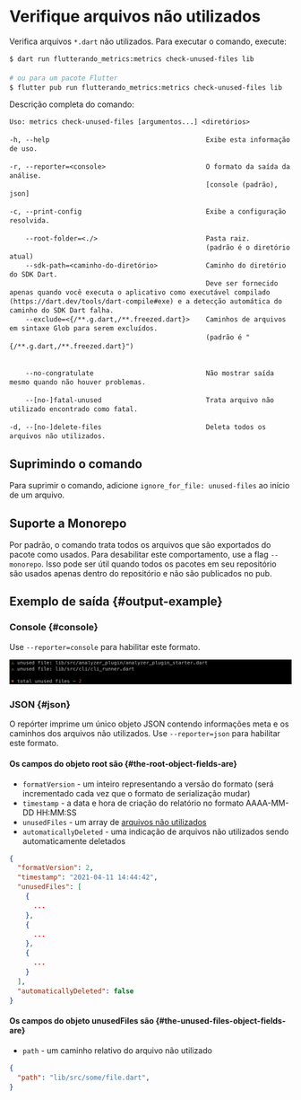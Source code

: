 # Verifique arquivos não utilizados

Verifica arquivos `*.dart` não utilizados. Para executar o comando, execute:

```sh
$ dart run flutterando_metrics:metrics check-unused-files lib

# ou para um pacote Flutter
$ flutter pub run flutterando_metrics:metrics check-unused-files lib
```

Descrição completa do comando:

```text
Uso: metrics check-unused-files [argumentos...] <diretórios>

-h, --help                                       Exibe esta informação de uso.

-r, --reporter=<console>                         O formato da saída da análise.
                                                 [console (padrão), json]

-c, --print-config                               Exibe a configuração resolvida.

    --root-folder=<./>                           Pasta raiz.
                                                 (padrão é o diretório atual)
    --sdk-path=<caminho-do-diretório>            Caminho do diretório do SDK Dart.
                                                 Deve ser fornecido apenas quando você executa o aplicativo como executável compilado (https://dart.dev/tools/dart-compile#exe) e a detecção automática do caminho do SDK Dart falha.
    --exclude=<{/**.g.dart,/**.freezed.dart}>    Caminhos de arquivos em sintaxe Glob para serem excluídos.
                                                 (padrão é "{/**.g.dart,/**.freezed.dart}")


    --no-congratulate                            Não mostrar saída mesmo quando não houver problemas.

    --[no-]fatal-unused                          Trata arquivo não utilizado encontrado como fatal.

-d, --[no-]delete-files                          Deleta todos os arquivos não utilizados.
```

## Suprimindo o comando

Para suprimir o comando, adicione `ignore_for_file: unused-files` ao início de um arquivo.

## Suporte a Monorepo

Por padrão, o comando trata todos os arquivos que são exportados do pacote como usados. Para desabilitar este comportamento, use a flag `--monorepo`. Isso pode ser útil quando todos os pacotes em seu repositório são usados apenas dentro do repositório e não são publicados no pub.

## Exemplo de saída {#output-example}

### Console {#console}

Use `--reporter=console` para habilitar este formato.

![Console](../../../../../static/img/unused-files-console-report.png)

### JSON {#json}

O repórter imprime um único objeto JSON contendo informações meta e os caminhos dos arquivos não utilizados. Use `--reporter=json` para habilitar este formato.

#### Os campos do objeto **root** são {#the-root-object-fields-are}

- `formatVersion` - um inteiro representando a versão do formato (será incrementado cada vez que o formato de serialização mudar)
- `timestamp` - a data e hora de criação do relatório no formato AAAA-MM-DD HH:MM:SS
- `unusedFiles` - um array de [arquivos não utilizados](#the-unused-files-object-fields-are)
- `automaticallyDeleted` - uma indicação de arquivos não utilizados sendo automaticamente deletados

```JSON
{
  "formatVersion": 2,
  "timestamp": "2021-04-11 14:44:42",
  "unusedFiles": [
    {
      ...
    },
    {
      ...
    },
    {
      ...
    }
  ],
  "automaticallyDeleted": false
}
```

#### Os campos do objeto **unusedFiles** são {#the-unused-files-object-fields-are}

- `path` - um caminho relativo do arquivo não utilizado

```JSON
{
  "path": "lib/src/some/file.dart",
}
```

